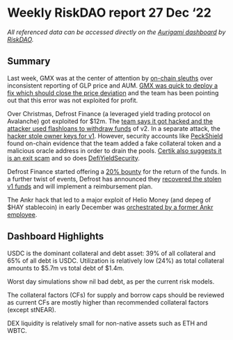 # Weekly RiskDAO report 27 Dec ‘22
*All referenced data can be accessed directly on the [Aurigami dashboard](https://aurigami.riskdao.org/#system-status) by [RiskDAO](https://riskdao.org).*

## Summary

Last week, GMX was at the center of attention by [on-chain sleuths](https://twitter.com/BatchBrewCoder/status/1605291751476002816) over inconsistent reporting of GLP price and AUM. [GMX was quick to deploy a fix which should close the price deviation](https://twitter.com/GMX_IO/status/1605387463744069632?s=20&t=IzPens1XLV3l1hklXGssFg) and the team has been pointing out that this error was not exploited for profit. 

Over Christmas, Defrost Finance (a leveraged yield trading protocol on Avalanche) got exploited for $12m. The [team says it got hacked and the attacker used flashloans to withdraw funds](https://twitter.com/Defrost_Finance/status/1606455304841236480?s=20&t=rKYo3fh4FKzd40bFqE72hg) of v2. In a separate attack, the [hacker stole owner keys for v1](https://twitter.com/Defrost_Finance/status/1606983654038974464?s=20&t=rKYo3fh4FKzd40bFqE72hg). However, security accounts like [PeckShield](https://twitter.com/peckshield/status/1606767457099993088?s=20&t=rKYo3fh4FKzd40bFqE72hg) found on-chain evidence that the team added a fake collateral token and a malicious oracle address in order to drain the pools. [Certik also suggests it is an exit scam](https://twitter.com/CertiKAlert/status/1607300101030002689?s=20&t=rKYo3fh4FKzd40bFqE72hg) and so does [DefiYieldSecurity](https://twitter.com/DefiyieldSec/status/1606805685311791104?s=20&t=rKYo3fh4FKzd40bFqE72hg).

Defrost Finance started offering a [20% bounty](https://twitter.com/Defrost_Finance/status/1606985259299790848?s=20&t=dkK9GGPXTAPmKUJzx9ti0g) for the return of the funds. In a further twist of events, Defrost has announced they [recovered the stolen v1 funds](https://twitter.com/defrost_finance/status/1607633033825247233?s=46&t=1iT-HrDxO43KOVxdgugWOA) and will implement a reimbursement plan. 

The Ankr hack that led to a major exploit of Helio Money (and depeg of $HAY stablecoin) in early December was [orchestrated by a former Ankr employee](https://twitter.com/ankrstaking/status/1605270645864013847).

## Dashboard Highlights

USDC is the dominant collateral and debt asset: 39% of all collateral and 65% of all debt is USDC. Utilization is relatively low (24%) as total collateral amounts to $5.7m vs total debt of $1.4m.

Worst day simulations show nil bad debt, as per the current risk models.

The collateral factors (CFs) for supply and borrow caps should be reviewed as current CFs are mostly higher than recommended collateral factors (except stNEAR).

DEX liquidity is relatively small for non-native assets such as ETH and WBTC.
